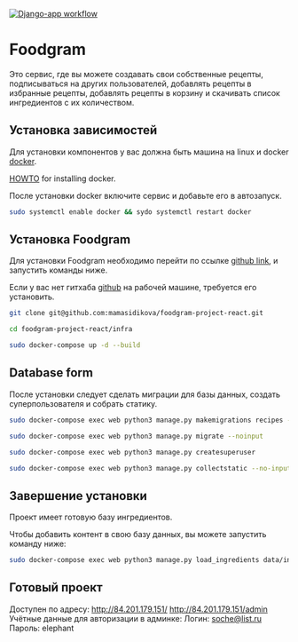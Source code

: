 [![Django-app workflow](https://github.com/mamasidikova/foodgram-project-react/actions/workflows/main.yml/badge.svg)](https://github.com/mamasidikova/foodgram-project-react/actions/workflows/main.yml)

# Foodgram
Это сервис, где вы можете создавать свои собственные рецепты, подписываться на других пользователей, добавлять рецепты в избранные рецепты, добавлять рецепты в корзину и скачивать список ингредиентов с их количеством.

## Установка зависимостей
Для установки компонентов у вас должна быть машина на linux и docker [docker](https://www.docker.com/).

[HOWTO](https://docs.docker.com/engine/install/) for installing docker.

После установки docker включите сервис и добавьте его в автозапуск.

```bash
sudo systemctl enable docker && sydo systemctl restart docker
```

## Установка Foodgram

Для установки Foodgram необходимо перейти по ссылке [github link](git@github.com:mamasidikova/foodgram-project-react.git), и запустить команды ниже.

Если у вас нет гитхаба [github](https://git-scm.com/book/en/v2/Getting-Started-Installing-Git) на рабочей машине, требуется его установить.

```bash
git clone git@github.com:mamasidikova/foodgram-project-react.git

cd foodgram-project-react/infra

sudo docker-compose up -d --build
```

## Database form

После установки следует сделать миграции для базы данных, создать суперпользователя и собрать статику.

```bash
sudo docker-compose exec web python3 manage.py makemigrations recipes --noinput

sudo docker-compose exec web python3 manage.py migrate --noinput

sudo docker-compose exec web python3 manage.py createsuperuser

sudo docker-compose exec web python3 manage.py collectstatic --no-input
```

## Завершение установки

Проект имеет готовую базу ингредиентов.

Чтобы добавить контент в свою базу данных, вы можете запустить команду ниже:

```bash
sudo docker-compose exec web python3 manage.py load_ingredients data/ingredients.json
```
## Готовый проект

Доступен по адресу: 
http://84.201.179.151/
http://84.201.179.151/admin
Учётные данные для авторизации в админке:
Логин: soche@list.ru
Пароль: elephant
